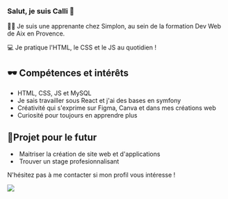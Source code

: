 ### Salut, je suis Calli 👋​

​👩‍💻​ Je suis une apprenante chez Simplon, au sein de la formation Dev Web de Aix en Provence.
 
​💻​ Je pratique l'HTML, le CSS et le JS au quotidien ​! 


## 🕶️ Compétences et intérêts 

- HTML, CSS, JS et MySQL
- Je sais travailler sous React et j'ai des bases en symfony
- Créativité qui s'exprime sur Figma, Canva et dans mes créations web
- Curiosité pour toujours en apprendre plus

## 💼Projet pour le futur

- ​ Maitriser la création de site web et d'applications
- ​ Trouver un stage profesionnalisant

N'hésitez pas à me contacter si mon profil vous intéresse !

![](https://media.giphy.com/media/yYSSBtDgbbRzq/giphy.gif)



